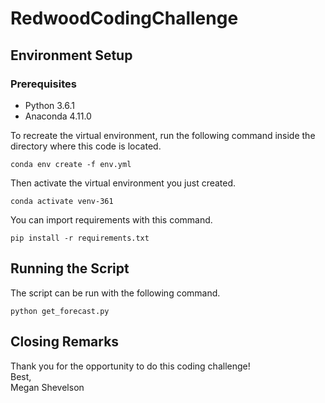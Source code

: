 # RedwoodCodingChallenge

## Environment Setup
### Prerequisites
* Python 3.6.1
* Anaconda 4.11.0
  
To recreate the virtual environment, run the following command inside the directory where this code is located.
```
conda env create -f env.yml
```
Then activate the virtual environment you just created.
```
conda activate venv-361
```
You can import requirements with this command.
```
pip install -r requirements.txt
```
## Running the Script
The script can be run with the following command.
```
python get_forecast.py
```
## Closing Remarks
Thank you for the opportunity to do this coding challenge!  
Best,  
Megan Shevelson
